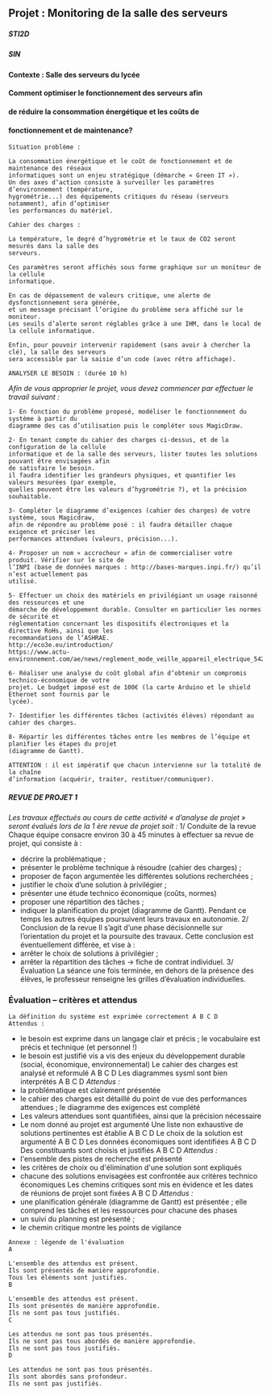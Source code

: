 ## Projet : Monitoring de la salle des serveurs

##### STI2D

##### SIN

#### Contexte : Salle des serveurs du lycée

#### Comment optimiser le fonctionnement des serveurs afin

#### de réduire la consommation énergétique et les coûts de

#### fonctionnement et de maintenance?

```
Situation problème :
```
```
La consommation énergétique et le coût de fonctionnement et de maintenance des réseaux
informatiques sont un enjeu stratégique (démarche « Green IT »).
Un des axes d’action consiste à surveiller les paramètres d’environnement (température,
hygrométrie...) des équipements critiques du réseau (serveurs notamment), afin d’optimiser
les performances du matériel.
```
```
Cahier des charges :
```
```
La température, le degré d’hygrométrie et le taux de CO2 seront mesurés dans la salle des
serveurs.
```
```
Ces paramètres seront affichés sous forme graphique sur un moniteur de la cellule
informatique.
```
```
En cas de dépassement de valeurs critique, une alerte de dysfonctionnement sera générée,
et un message précisant l’origine du problème sera affiché sur le moniteur.
Les seuils d’alerte seront réglables grâce à une IHM, dans le local de la cellule informatique.
```
```
Enfin, pour pouvoir intervenir rapidement (sans avoir à chercher la clé), la salle des serveurs
sera accessible par la saisie d’un code (avec rétro affichage).
```

```
ANALYSER LE BESOIN : (durée 10 h)
```
_Afin de vous approprier le projet, vous devez commencer par effectuer le travail suivant :_

```
1- En fonction du problème proposé, modéliser le fonctionnement du système à partir du
diagramme des cas d’utilisation puis le compléter sous MagicDraw.
```
```
2- En tenant compte du cahier des charges ci-dessus, et de la configuration de la cellule
informatique et de la salle des serveurs, lister toutes les solutions pouvant être envisagées afin
de satisfaire le besoin.
il faudra identifier les grandeurs physiques, et quantifier les valeurs mesurées (par exemple,
quelles peuvent être les valeurs d’hygrométrie ?), et la précision souhaitable.
```
```
3- Compléter le diagramme d’exigences (cahier des charges) de votre système, sous Magicdraw,
afin de répondre au problème posé : il faudra détailler chaque exigence et préciser les
performances attendues (valeurs, précision...).
```
```
4- Proposer un nom « accrocheur » afin de commercialiser votre produit. Vérifier sur le site de
l’INPI (base de données marques : http://bases-marques.inpi.fr/) qu’il n’est actuellement pas
utilisé.
```
```
5- Effectuer un choix des matériels en privilégiant un usage raisonné des ressources et une
démarche de développement durable. Consulter en particulier les normes de sécurité et
réglementation concernant les dispositifs électroniques et la directive RoHs, ainsi que les
recommandations de l’ASHRAE.
http://eco3e.eu/introduction/
https://www.actu-
environnement.com/ae/news/reglement_mode_veille_appareil_electrique_5423.php
```
```
6- Réaliser une analyse du coût global afin d’obtenir un compromis technico-économique de votre
projet. Le budget imposé est de 100€ (la carte Arduino et le shield Ethernet sont fournis par le
lycée).
```
```
7- Identifier les différentes tâches (activités élèves) répondant au cahier des charges.
```
```
8- Répartir les différentes tâches entre les membres de l’équipe et planifier les étapes du projet
(diagramme de Gantt).
```
```
ATTENTION : il est impératif que chacun intervienne sur la totalité de la chaîne
d’information (acquérir, traiter, restituer/communiquer).
```

##### REVUE DE PROJET 1

_Les travaux effectués au cours de cette activité « d’analyse de projet » seront évalués lors de la 1 ère revue
de projet soit :_
1/ Conduite de la revue
Chaque équipe consacre environ 30 à 45 minutes à effectuer sa revue de projet, qui consiste à :

- décrire la problématique ;
- présenter le problème technique à résoudre (cahier des charges) ;
- proposer de façon argumentée les différentes solutions recherchées ;
- justifier le choix d’une solution à privilégier ;
- présenter une étude technico économique (coûts, normes)
- proposer une répartition des tâches ;
- indiquer la planification du projet (diagramme de Gantt).
Pendant ce temps les autres équipes poursuivent leurs travaux en autonomie.
2/ Conclusion de la revue
Il s’agit d’une phase décisionnelle sur l’orientation du projet et la poursuite des travaux. Cette conclusion est
éventuellement différée, et vise à :
- arrêter le choix de solutions à privilégier ;
- arrêter la répartition des tâches → fiche de contrat individuel.
3/ Évaluation
La séance une fois terminée, en dehors de la présence des élèves, le professeur renseigne
les grilles d’évaluation individuelles.

### Évaluation – critères et attendus

```
La définition du système est exprimée correctement A B C D
Attendus :
```
- le besoin est exprime dans un langage clair et précis ; le vocabulaire est précis et technique (et personnel !)
- le besoin est justifié vis a vis des enjeux du développement durable (social, économique, environnemental)
Le cahier des charges est analysé et reformulé A B C D
Les diagrammes sysml sont bien interprétés A B C D
_Attendus :_
- la problématique est clairement présentée
- le cahier des charges est détaillé du point de vue des performances attendues ; le diagramme des exigences est
complété
- Les valeurs attendues sont quantifiées, ainsi que la précision nécessaire
- Le nom donné au projet est argumenté
Une liste non exhaustive de solutions pertinentes est établie A B C D
Le choix de la solution est argumenté A B C D
Les données économiques sont identifiées A B C D
Des constituants sont choisis et justifiés A B C D
_Attendus :_
- l'ensemble des pistes de recherche est présenté
- les critères de choix ou d'élimination d'une solution sont expliqués
- chacune des solutions envisagées est confrontée aux critères technico économiques
Les chemins critiques sont mis en évidence et les dates de
réunions de projet sont fixées A B C D
_Attendus :_
- une planification générale (diagramme de Gantt) est présentée ; elle comprend les tâches et les ressources pour
chacune des phases
- un suivi du planning est présenté ;
- le chemin critique montre les points de vigilance

```
Annexe : légende de l'évaluation
A
```
```
L'ensemble des attendus est présent.
Ils sont présentés de manière approfondie.
Tous les éléments sont justifiés.
B
```
```
L'ensemble des attendus est présent.
Ils sont présentés de manière approfondie.
Ils ne sont pas tous justifiés.
C
```
```
Les attendus ne sont pas tous présentés.
Ils ne sont pas tous abordés de manière approfondie.
Ils ne sont pas tous justifiés.
D
```
```
Les attendus ne sont pas tous présentés.
Ils sont abordés sans profondeur.
Ils ne sont pas justifiés.
```

